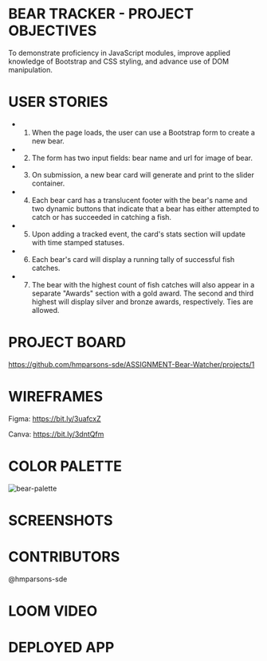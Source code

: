 # BEAR TRACKER - PROJECT OBJECTIVES
To demonstrate proficiency in JavaScript modules, improve applied knowledge of Bootstrap and CSS styling, and advance use of DOM manipulation.

# USER STORIES
- 1. When the page loads, the user can use a Bootstrap form to create a new bear.
- 2. The form has two input fields: bear name and url for image of bear.
- 3. On submission, a new bear card will generate and print to the slider container. 
- 4. Each bear card has a translucent footer with the bear's name and two dynamic buttons that indicate that a bear has either attempted to catch or has succeeded 
     in catching a fish.
- 5. Upon adding a tracked event, the card's stats section will update with time stamped statuses.
- 6. Each bear's card will display a running tally of successful fish catches.
- 7. The bear with the highest count of fish catches will also appear in a separate "Awards" section with a gold award. 
     The second and third highest will display silver and bronze awards, respectively. Ties are allowed.
     
# PROJECT BOARD

https://github.com/hmparsons-sde/ASSIGNMENT-Bear-Watcher/projects/1

# WIREFRAMES

Figma: https://bit.ly/3uafcxZ

Canva: https://bit.ly/3dntQfm

# COLOR PALETTE

![bear-palette](https://user-images.githubusercontent.com/67122062/108271644-b859d600-7136-11eb-8119-6fd301c7d99a.png)

# SCREENSHOTS

# CONTRIBUTORS

@hmparsons-sde

# LOOM VIDEO

# DEPLOYED APP
